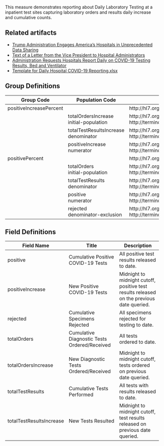 
<p>This measure demonstrates reporting about Daily Laboratory Testing at a inpatient test sites capturing laboratory orders and results daily increase and cumulative counts.</p>

## Related artifacts
* [Trump Administration Engages America’s Hospitals in Unprecedented Data Sharing](https://www.cms.gov/newsroom/press-releases/trump-administration-engages-americas-hospitals-unprecedented-data-sharing)
* [Text of a Letter from the Vice President to Hospital Administrators](https://www.whitehouse.gov/briefings-statements/text-letter-vice-president-hospital-administrators/)
* [Administration Requests Hospitals Report Daily on COVID-19 Testing Results, Bed and Ventilator](https://www.aha.org/advisory/2020-03-30-coronavirus-update-administration-requests-hospitals-report-daily-covid-19)
* [Template for Daily Hospital COVID-19 Reporting.xlsx](https://images.magnetmail.net/images/clients/AHA_MCHF/attach/2020/March/0330/Template_for_Daily_Hospital_COVID19_Reporting.xlsx)

## Group Definitions
<table>
<thead>
<tr><th>Group Code</th><th>Population Code</th><th>System</th></tr>
</thead>
<tbody>
<tr><td>positiveIncreasePercent</td><td><nobr/></td><td>http://hl7.org/fhir/us/saner/CodeSystem/MeasureGroupSystem</td></tr>
<tr><td><nobr/></td><td>totalOrdersIncrease<br/>initial-population</td><td>http://hl7.org/fhir/us/saner/CodeSystem/MeasurePopulationSystem<br/>http://terminology.hl7.org/CodeSystem/measure-population</td></tr>
<tr><td><nobr/></td><td>totalTestResultsIncrease<br/>denominator</td><td>http://hl7.org/fhir/us/saner/CodeSystem/MeasurePopulationSystem<br/>http://terminology.hl7.org/CodeSystem/measure-population</td></tr>
<tr><td><nobr/></td><td>positiveIncrease<br/>numerator</td><td>http://hl7.org/fhir/us/saner/CodeSystem/MeasurePopulationSystem<br/>http://terminology.hl7.org/CodeSystem/measure-population</td></tr>
<tr><td>positivePercent</td><td><nobr/></td><td>http://hl7.org/fhir/us/saner/CodeSystem/MeasureGroupSystem</td></tr>
<tr><td><nobr/></td><td>totalOrders<br/>initial-population</td><td>http://hl7.org/fhir/us/saner/CodeSystem/MeasurePopulationSystem<br/>http://terminology.hl7.org/CodeSystem/measure-population</td></tr>
<tr><td><nobr/></td><td>totalTestResults<br/>denominator</td><td>http://hl7.org/fhir/us/saner/CodeSystem/MeasurePopulationSystem<br/>http://terminology.hl7.org/CodeSystem/measure-population</td></tr>
<tr><td><nobr/></td><td>positive<br/>numerator</td><td>http://hl7.org/fhir/us/saner/CodeSystem/MeasurePopulationSystem<br/>http://terminology.hl7.org/CodeSystem/measure-population</td></tr>
<tr><td><nobr/></td><td>rejected<br/>denominator-exclusion</td><td>http://hl7.org/fhir/us/saner/CodeSystem/MeasurePopulationSystem<br/>http://terminology.hl7.org/CodeSystem/measure-population</td></tr>
</tbody>
</table>

## Field Definitions
<table>
<thead>
<tr><th>Field Name</th><th>Title</th><th>Description</th></tr>
</thead>
<tbody>
<tr><td>positive</td><td>Cumulative Positive COVID-19 Tests</td><td>All positive test results released to date.</td></tr>
<tr><td>positiveIncrease</td><td>New Positive COVID-19 Tests</td><td>Midnight to midnight cutoff, positive test results released on the previous date queried.</td></tr>
<tr><td>rejected</td><td>Cumulative Specimens Rejected</td><td>All specimens rejected for testing to date.</td></tr>
<tr><td>totalOrders</td><td>Cumulative Diagnostic Tests Ordered/Received</td><td>All tests ordered to date.</td></tr>
<tr><td>totalOrdersIncrease</td><td>New Diagnostic Tests Ordered/Received</td><td>Midnight to midnight cutoff, tests ordered on previous date queried.</td></tr>
<tr><td>totalTestResults</td><td>Cumulative Tests Performed</td><td>All tests with results released to date.</td></tr>
<tr><td>totalTestResultsIncrease</td><td>New Tests Resulted</td><td>Midnight to midnight cutoff, test results released on previous date queried.</td></tr>
</tbody>
</table>